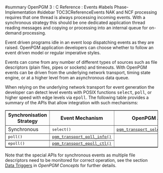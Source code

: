 ﻿#summary OpenPGM 3 : C Reference : Events
#labels Phase-Implementation
#sidebar TOC3CReferenceEvents
NAK and NCF processing requires that one thread is always processing incoming events.  With a synchronous strategy this should be one dedicated application thread reading messages and copying or processing into an internal queue for on-demand processing.

Event driven programs idle in an event loop dispatching events as they are raised.  OpenPGM application developers can choose whether to follow an event driven model or regular imperative styles.

Events can come from any number of different types of sources such as file descriptors (plain files, pipes or sockets) and timeouts.  With OpenPGM events can be driven from the underlying network transport, timing state engine, or at a higher level from an asynchronous data queue.

When relying on the underlying network transport for event generation the developer can detect level events with POSIX functions <tt>select</tt>, <tt>poll</tt>, or higher speed with edge levels via <tt>epoll</tt>.  The following table provides a summary of the APIs that allow integration with such mechanisms:

<table cellpadding='5' border='1' cellspacing='0'>
<tr>
<th>Synchronisation Strategy</th>
<th>Event Mechanism</th>
<th>OpenPGM API</th>
</tr>
<tr>
<td>Synchronous</td>
<td><tt>select()</tt></td>
<td><tt><a href='OpenPgm3CReferencePgmTransportSelectInfo.md'>pgm_transport_select_info()</a></tt></td>
</tr><tr>
<td><tt>poll()</tt></td>
<td><tt><a href='OpenPgm3CReferencePgmTransportPollInfo.md'>pgm_transport_poll_info()</a></tt></td>
</tr><tr>
<td><tt>epoll()</tt></td>
<td><tt><a href='OpenPgm3CReferencePgmTransportEpollCtl.md'>pgm_transport_epoll_ctl()</a></tt></td>
</tr>
</table>


Note that the special APIs for synchronous events as multiple file descriptors need to be monitored for correct operation, see the section [Data Triggers](OpenPgmConceptsEvents.md) in _OpenPGM Concepts_ for further details.
